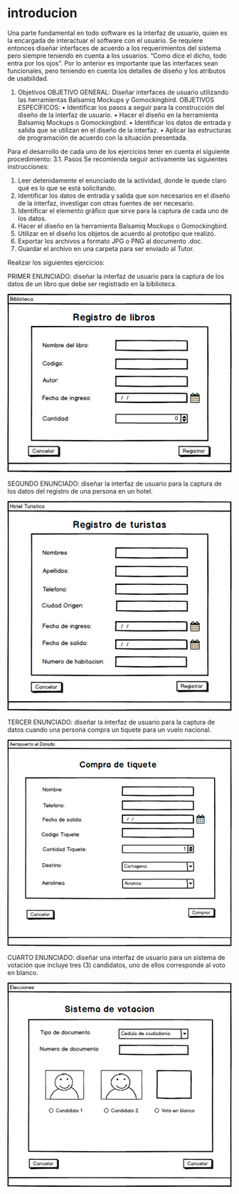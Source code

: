 
# introducion

Una parte fundamental en todo software es
la interfaz de usuario, quien es la encargada
de interactuar el software con el usuario. Se
requiere entonces diseñar interfaces de acuerdo
a los requerimientos del sistema pero siempre
teniendo en cuenta a los usuarios. “Como dice el
dicho, todo entra por los ojos”. Por lo anterior es
importante que las interfaces sean funcionales,
pero teniendo en cuenta los detalles de diseño y
los atributos de usabilidad.

1. Objetivos
OBJETIVO GENERAL:
Diseñar interfaces de usuario utilizando las herramientas Balsamiq Mockups y
Gomockingbird.
OBJETIVOS ESPECÍFICOS:
• Identificar los pasos a seguir para la construcción del
diseño de la interfaz de usuario.
• Hacer el diseño en la herramienta Balsamiq Mockups o
Gomockingbird.
• Identificar los datos de entrada y salida que se utilizan en
el diseño de la interfaz.
• Aplicar las estructuras de programación de acuerdo con la
situación presentada.

Para el desarrollo de cada uno de los ejercicios tener en cuenta el
siguiente procedimiento:
3.1. Pasos
Se recomienda seguir activamente las siguientes instrucciones:
1. Leer detenidamente el enunciado de la actividad, donde le quede claro qué es lo que
se está solicitando.
2. Identificar los datos de entrada y salida que son necesarios en el diseño de la interfaz,
investigar con otras fuentes de ser necesario.
3. Identificar el elemento gráfico que sirve para la captura de cada uno de los datos.
4. Hacer el diseño en la herramienta Balsamiq Mockups o Gomockingbird.
5. Utilizar en el diseño los objetos de acuerdo al prototipo que realizó.
6. Exportar los archivos a formato JPG o PNG al documento .doc.
7. Guardar el archivo en una carpeta para ser enviado al Tutor.


Realizar los siguientes ejercicios:

PRIMER ENUNCIADO: diseñar la interfaz de usuario para la captura de los datos de un
libro que debe ser registrado en la biblioteca.

<img src="img/interfaz1.png">

SEGUNDO ENUNCIADO: diseñar la interfaz de usuario para la captura de los datos del
registro de una persona en un hotel.

<img src="img/interfaz2.png">

TERCER ENUNCIADO: diseñar la interfaz de usuario para la captura de datos cuando
una persona compra un tiquete para un vuelo nacional.

<img src="img/interfaz3.png">

CUARTO ENUNCIADO: diseñar una interfaz de usuario para un sistema de votación que
incluye tres (3) candidatos, uno de ellos corresponde al voto en blanco.

<img src="img/interfaz4.png">